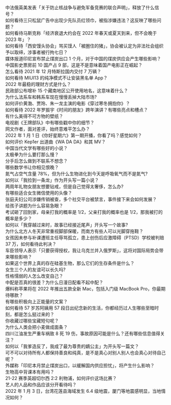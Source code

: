 中法俄英美发表「关于防止核战争与避免军备竞赛的联合声明」，释放了什么信号？  
如何看待三只松鼠广告中出现少先队员红领巾，被指涉嫌违法？这反映了哪些问题？  
如何看待马斯克称「经济衰退大约会在 2022 年春天或夏天到来，但不会晚于 2023 年」？  
如何看待「西安馒头协会」骂买馍人「被圈住的猪」，协会被认定为非法社会组织予以取缔，涉事者被行拘七日？  
媒体报道印尼宣布禁止煤炭出口 1 个月，对于中国的煤炭供应会产生哪些影响？  
中国影史票房前 10 国产占 9 部，这是不是意味着国产电影正在崛起？  
怎么看待 2021 年 12 月特斯拉国内交付 7 万辆？  
如何看待 MIUI13 的纯净模式不让安装黑名单 App？  
2022 年最稳的理财方式是什么？  
民政部公布增补 15 个藏南地区公开使用地名，这意味着什么？  
为什么法系车和韩系车现在慢慢丢掉大陆市场?  
如何评价黄渤、贾玲、朱一龙主演的电影《穿过寒冬拥抱你》？  
如何看待 2022 年罗振宇《时间的朋友》跨年演讲？有哪些亮点和槽点？  
有什么美得不可方物的壁纸？  
电视剧《王牌部队》中有哪些戳中你的细节？  
网文作者，面对差评，始终意难平怎么办？  
2022 年 1 月 1 日《你好星期六》第一期开播，你看了吗？感觉如何？  
如何评价 Kep1er 出道曲《WA DA DA》和其 MV？  
中国当代文学有哪些好的小说？  
太极拳为什么要打那么慢？  
分手后怎么做到不联系不想念？  
哪些数学书让你相见恨晚？  
氮气占空气含量 78%，但为什么生物进化到今天是呼吸氧气而不是氮气?  
如何以「我捡到一条龙」作为开头写一篇小说？  
两周年礼物女朋友想要钻戒，但是自己觉得太奢侈，怎么办?  
有哪些适合女生微信使用的头像？  
张庭夫妇公司涉嫌传销被查，多个社交平台被禁言，事件接下来会如何发展？  
给孩子讲题为什么容易急眼？  
考试砸了回到家，母亲打我的概率是 1/2，父亲打我的概率也是 1/2，那我被打的概率是多少？  
如何以「我穿越过来时，故事已经接近尾声」开头写一个故事?  
为什么北方人冬天非常重视脚部保暖，而南方有些人可以光脚穿拖鞋？  
女孩因未参与补课遭班主任辱骂孤立，患上创伤后应激障碍（PTSD）学校被判赔 37 万，如何看待此判决？  
车臣领导人表示「只要获得授权，我让乌克兰并入俄罗斯」，这将对国际局势会带来哪些影响？  
如果这个世界上真的存在硅基生物，那么它们的生存条件是什么？  
女生三个人的友谊可以长久吗?  
性格懦弱的人怎么改变自己？  
中配是否真的很差？为什么日漫日配看不起中配？  
爆料称苹果将在 2022 年推出五款全新 Mac，包括入门级 MacBook Pro，你最期待哪款？  
有哪些积极向上正能量的文案？  
如何看待 57 岁苏阿姨用 57 段日出纪念新的生活，你都经历过人生哪些至暗时刻，都是怎么挺过来的？  
你收藏过哪些宝藏短句呢？  
为什么人类会把小麦做成面条？  
四川江油发生严重车祸致 8 死 19 伤，事故原因可能是什么？还有哪些信息值得关注？  
如何以「我爹造反了，我成了最为尊贵的嫡公主」为开头写一篇文？  
可不可以对待所有人都保持善良和纯真，是不是真心对别人别人也会真心对待自己呢？  
外媒称「印尼本月禁止煤炭出口，以缓解国内供应担忧」，将产生什么影响？  
生物高中背课本有用吗？  
21-22 赛季英超切尔西 2:2 利物浦，如何评价这场比赛？  
艺人的人品和作品应该分开看待吗？  
2022 年 1 月 3 日，台湾花莲县海域发生 6.4 级地震，厦门等地震感明显，当地情况如何？  
